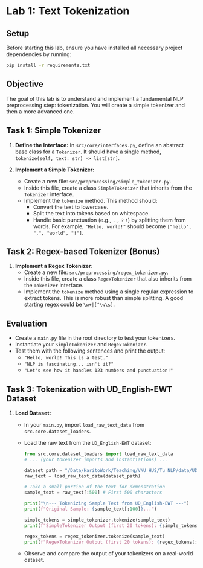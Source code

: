 # Lab 1: Text Tokenization

## Setup

Before starting this lab, ensure you have installed all necessary project dependencies by running:

```bash
pip install -r requirements.txt
```

## Objective

The goal of this lab is to understand and implement a fundamental NLP preprocessing step: tokenization. You will create a simple tokenizer and then a more advanced one.

## Task 1: Simple Tokenizer

1. **Define the Interface:** In `src/core/interfaces.py`, define an abstract base class for a `Tokenizer`. It should have a single method, `tokenize(self, text: str) -> list[str]`.

2. **Implement a Simple Tokenizer:**
    - Create a new file: `src/preprocessing/simple_tokenizer.py`.
    - Inside this file, create a class `SimpleTokenizer` that inherits from the `Tokenizer` interface.
    - Implement the `tokenize` method. This method should:
      - Convert the text to lowercase.
      - Split the text into tokens based on whitespace.
      - Handle basic punctuation (e.g., `.` `,` `?` `!`) by splitting them from words. For example, `"Hello, world!"` should become `["hello", ",", "world", "!"]`.

## Task 2: Regex-based Tokenizer (Bonus)

1. **Implement a Regex Tokenizer:**
    - Create a new file: `src/preprocessing/regex_tokenizer.py`.
    - Inside this file, create a class `RegexTokenizer` that also inherits from the `Tokenizer` interface.
    - Implement the `tokenize` method using a single regular expression to extract tokens. This is more robust than simple splitting. A good starting regex could be `\w+|[^\w\s]`.

## Evaluation

- Create a `main.py` file in the root directory to test your tokenizers.
- Instantiate your `SimpleTokenizer` and `RegexTokenizer`.
- Test them with the following sentences and print the output:
  - `"Hello, world! This is a test."`
  - `"NLP is fascinating... isn't it?"`
  - `"Let's see how it handles 123 numbers and punctuation!"`

## Task 3: Tokenization with UD_English-EWT Dataset

1. **Load Dataset:**
    - In your `main.py`, import `load_raw_text_data` from `src.core.dataset_loaders`.
    - Load the raw text from the `UD_English-EWT` dataset:

      ```python
      from src.core.dataset_loaders import load_raw_text_data
      # ... (your tokenizer imports and instantiations) ...

      dataset_path = "/Data/HaritoWork/Teaching/VNU_HUS/Tu_NLP/data/UD_English-EWT/en_ewt-ud-train.txt"
      raw_text = load_raw_text_data(dataset_path)

      # Take a small portion of the text for demonstration
      sample_text = raw_text[:500] # First 500 characters

      print("\n--- Tokenizing Sample Text from UD_English-EWT ---")
      print(f"Original Sample: {sample_text[:100]}...")

      simple_tokens = simple_tokenizer.tokenize(sample_text)
      print(f"SimpleTokenizer Output (first 20 tokens): {simple_tokens[:20]}")

      regex_tokens = regex_tokenizer.tokenize(sample_text)
      print(f"RegexTokenizer Output (first 20 tokens): {regex_tokens[:20]}")
      ```

    - Observe and compare the output of your tokenizers on a real-world dataset.

